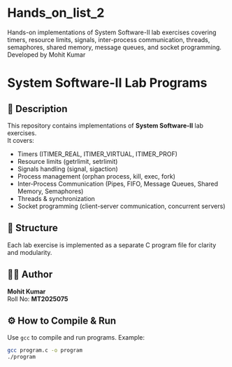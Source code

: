 # Hands_on_list_2
Hands-on implementations of System Software-II lab exercises covering timers, resource limits, signals, inter-process communication, threads, semaphores, shared memory, message queues, and socket programming. Developed by Mohit Kumar
# System Software-II Lab Programs

## 📌 Description
This repository contains implementations of **System Software-II** lab exercises.  
It covers:
- Timers (ITIMER_REAL, ITIMER_VIRTUAL, ITIMER_PROF)  
- Resource limits (getrlimit, setrlimit)  
- Signals handling (signal, sigaction)  
- Process management (orphan process, kill, exec, fork)  
- Inter-Process Communication (Pipes, FIFO, Message Queues, Shared Memory, Semaphores)  
- Threads & synchronization  
- Socket programming (client-server communication, concurrent servers)  

## 📂 Structure
Each lab exercise is implemented as a separate C program file for clarity and modularity.

## 👨‍💻 Author
**Mohit Kumar**  
Roll No: **MT2025075**

## ⚙️ How to Compile & Run
Use `gcc` to compile and run programs. Example:
```bash
gcc program.c -o program
./program

